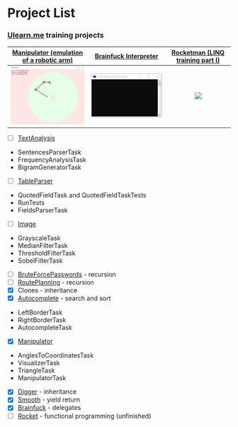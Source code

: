 # Project List
### [Ulearn.me](https://ulearn.me/) training projects

[Manipulator (emulation of a robotic arm)](/manipulator) | [Brainfuck Interpreter](/brainfuck) | [Rocketman (LINQ training part I)](/rocketman)
:-------------------------:|:-------------------------:|:-------------------------:
<img src="https://raw.githubusercontent.com/ruPauk/c-sharp-projects/main/manipulator/Manipulator.gif" width="300">| <img src="https://raw.githubusercontent.com/ruPauk/c-sharp-projects/main/brainfuck/Brainfuck.gif" width="300">| <img src="https://api.ulearn.me/courses/BasicProgramming2/files/L040_FunctionalProgramming/rocket.png" width="300">

- [ ] [TextAnalysis](https://ulearn.me/course/basicprogramming/Praktika_Generatsiya_tekstov__682b62d7-8484-445d-a31d-09d6e68f98a3)
- SentencesParserTask
-	FrequencyAnalysisTask
-	BigramGeneratorTask
- [ ] [TableParser](https://ulearn.me/course/basicprogramming/Praktika_Polya_v_kavychkakh__7a098f71-f436-436f-92ed-287d7b1bca3c)
- QuotedFieldTask and QuotedFieldTaskTests
- RunTests
- FieldsParserTask
- [ ] [Image](https://ulearn.me/course/basicprogramming/Praktika_Ottenki_serogo__43832bca-90f0-4e70-b5d6-4f76658a7ccb)
- GrayscaleTask
- MedianFilterTask
- ThresholdFilterTask
- SobelFilterTask
- [ ] [BruteForcePasswords](https://ulearn.me/course/basicprogramming/Praktika_Perebor_paroley_2__56c09b9b-5eec-4491-bf86-ae5074fbd28f) - recursion
- [ ] [RoutePlanning](https://ulearn.me/course/basicprogramming/Praktika_Khozhdenie_po_chekpointam__a0c554bb-1bb2-451e-b192-c88c87ec5147) - recursion
- [X] Clones - inheritance
- [X] [Autocomplete](https://ulearn.me/course/basicprogramming/Praktika_Levaya_granitsa__2f97664a-375b-4a60-824f-6227008f822a) - search and sort
- LeftBorderTask
- RightBorderTask
- AutocompleteTask
- [X] [Manipulator](https://ulearn.me/course/basicprogramming/f460a5b6-3f82-4c55-9462-ac3fcf2d1888)
- AnglesToCoordinatesTask
- VisualizerTask
- TriangleTask
- ManipulatorTask
- [X] [Digger](https://ulearn.me/course/basicprogramming/Praktika_Zemlya_i_Digger__b4fba55d-b35d-4366-b3e3-e1d7f53268b1) - inheritance
- [X] [Smooth](https://ulearn.me/course/basicprogramming2/Praktika_Eksponentsial_noe_sglazhivanie__c334ede2-2c35-4fcb-94cb-fb1c48e3e7bb) - yield return
- [X] [Brainfuck](https://ulearn.me/course/basicprogramming2/Praktika_Virtual_naya_mashina_Brainfuck__6616377b-e3f9-43f7-9fb8-a9d6c921f1ef) - delegates
- [ ] [Rocket](https://ulearn.me/course/basicprogramming2/Praktika_Lyambdy_i_delegaty__bd74c462-3495-4ddf-9bbf-1e0db847d071) - functional programming (unfinished)
